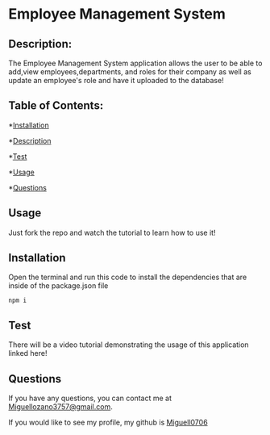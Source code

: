 # Employee Management System
 

## Description: 
The Employee Management System application allows the user to be able to add,view employees,departments, and roles for their company as well as update an employee's role and have it uploaded to the database!

## Table of Contents: 
*[Installation](#installation)

*[Description](#description)

*[Test](#test)

*[Usage](#usage)

*[Questions](#questions)



## Usage
Just fork the repo and watch the tutorial to learn how to use it!

## Installation
Open the terminal and run this code to install the dependencies that are inside of the package.json file
```
npm i
```
## Test 
There will be a video tutorial demonstrating the usage of this application linked here!


## Questions
If you have any questions, you can contact me at Miguellozano3757@gmail.com.

If you would like to see my profile, my github is [Miguell0706](https://github.com/Miguell0706)
